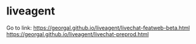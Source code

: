 # liveagent

Go to link: 
https://georgal.github.io/liveagent/livechat-featweb-beta.html <br>
https://georgal.github.io/liveagent/livechat-preprod.html
